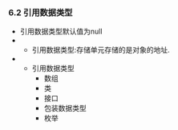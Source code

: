 ### 6.2 引用数据类型
* 引用数据类型默认值为null
* * 引用数据类型:存储单元存储的是对象的地址.
* * 引用数据类型
    - 数组
    - 类
    - 接口
    - 包装数据类型
    - 枚举


